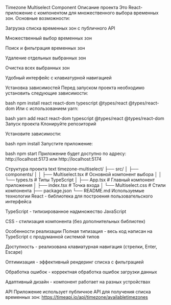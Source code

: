 Timezone Multiselect Component
Описание проекта
Это React-приложение с компонентом для множественного выбора временных зон. Основные возможности:

Загрузка списка временных зон с публичного API

Множественный выбор временных зон

Поиск и фильтрация временных зон

Удаление отдельных выбранных зон

Очистка всех выбранных зон

Удобный интерфейс с клавиатурной навигацией

Установка зависимостей
Перед запуском проекта необходимо установить следующие зависимости:

bash
npm install react react-dom typescript @types/react @types/react-dom
Или с использованием yarn:

bash
yarn add react react-dom typescript @types/react @types/react-dom
Запуск проекта
Клонируйте репозиторий

Установите зависимости:

bash
npm install
Запустите приложение:

bash
npm start
Приложение будет доступно по адресу: http://localhost:5173 или http://localhost:5174

Структура проекта
text
timezone-multiselect/
├── src/
│   ├── components/
│   │   ├── Multiselect.tsx    # Основной компонент выбора
│   │   └── types.ts           # Типы TypeScript
│   ├── App.tsx                # Главный компонент приложения
│   ├── index.tsx              # Точка входа
│   └── Multiselect.css        # Стили компонента
├── package.json
└── README.md
Используемые технологии
React - библиотека для построения пользовательского интерфейса

TypeScript - типизированное надмножество JavaScript

CSS - стилизация компонента (без дополнительных библиотек)

Особенности реализации
Полная типизация - весь код написан на TypeScript с продуманной системой типов

Доступность - реализована клавиатурная навигация (стрелки, Enter, Escape)

Оптимизация - эффективный рендеринг списка с фильтрацией

Обработка ошибок - корректная обработка ошибок загрузки данных

Адаптивный дизайн - компонент работает на разных устройствах

API
Приложение использует публичное API для получения списка временных зон:
https://timeapi.io/api/timezone/availabletimezones
